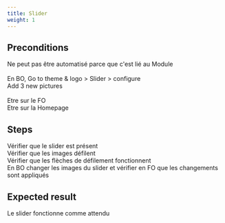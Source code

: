 ```yaml
---
title: Slider
weight: 1
---
```


## Preconditions

Ne peut pas être automatisé parce que c'est lié au Module\
\
En BO, Go to theme & logo > Slider > configure\
Add 3 new pictures\
\
Etre sur le FO\
Etre sur la Homepage
## Steps

Vérifier que le slider est présent\
Vérifier que les images défilent\
Vérifier que les flèches de défilement fonctionnent\
En BO changer les images du slider et vérifier en FO que les changements sont appliqués

## Expected result

Le slider fonctionne comme attendu


